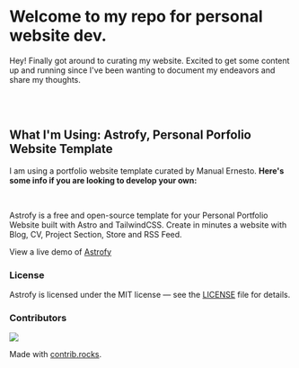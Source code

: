 # Welcome to my repo for personal website dev. 

Hey! Finally got around to curating my website. Excited to get some content up and running since I've been wanting to document my endeavors and share my thoughts.

<br>
<br>

## What I'm Using: Astrofy, Personal Porfolio Website Template
I am using a portfolio website template curated by Manual Ernesto. **Here's some info if you are looking to develop your own:**

<br>

Astrofy is a free and open-source template for your Personal Portfolio Website built with Astro and TailwindCSS. Create in minutes a website with Blog, CV, Project Section, Store and RSS Feed.

View a live demo of [Astrofy](https://astrofy-template.netlify.app/)

### License

Astrofy is licensed under the MIT license — see the [LICENSE](https://github.com/manuelernestog/astrofy/blob/main/LICENSE) file for details.

### Contributors

<a href="https://github.com/manuelernestog/astrofy/graphs/contributors">
  <img src="https://contrib.rocks/image?repo=manuelernestog/astrofy" />
</a>

Made with [contrib.rocks](https://contrib.rocks).
